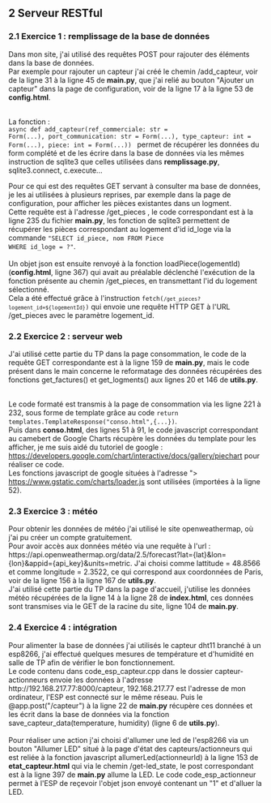 <h2><b>2 Serveur RESTful</b></h2>
<h3>2.1 Exercice 1 : remplissage de la base de données</h3>
Dans mon site, j'ai utilisé des requêtes POST pour rajouter des éléments dans la base de données.<br>
Par exemple pour rajouter un capteur j'ai créé le chemin /add_capteur, voir de la ligne 31 à la ligne 45 de <b>main.py</b>,
que j'ai relié au bouton "Ajouter un capteur" dans la page de configuration, voir de la ligne 17 à la ligne 53 de <b>config.html</b>.<br><br>

La fonction :<br> <code>async def add_capteur(ref_commerciale: str = Form(...), port_communication: str = Form(...), type_capteur: int = Form(...), piece: int = Form(...))
</code> permet de récupérer les données du form complété et de les écrire dans la base de données via les mêmes instruction de sqlite3 que celles utilisées dans <b>remplissage.py</b>,
sqlite3.connect, c.execute...

Pour ce qui est des requêtes GET servant à consulter ma base de données, je les ai utilisées à plusieurs reprises,
par exemple dans la page de configuration, pour afficher les pièces existantes dans un logment.<br> Cette requête est à l'adresse /get_pieces
, le code correspondant est à la ligne 235 du fichier <b>main.py</b>, les fonction de sqlite3 permettent de récupérer les pièces correspondant au logement d'id id_loge via la commande
<code>"SELECT id_piece, nom FROM Piece WHERE id_loge = ?"</code>.<br><br>
Un objet json est ensuite renvoyé à la fonction loadPiece(logementId) (<b>config.html</b>, ligne 367) qui avait au préalable déclenché l'exécution de la fonction présente au chemin /get_pieces,
en transmettant l'id du logement sélectionné.<br>
Cela a été effectué grâce à l'instruction <code>fetch(`/get_pieces?logement_id=${logementId}`)</code> qui envoie une requête HTTP GET à l'URL /get_pieces avec le paramètre logement_id.

<h3>2.2 Exercice 2 : serveur web</h3>
J'ai utilisé cette partie du TP dans la page consommation, le code de la requête GET correspondante est à la ligne 159 de <b>main.py</b>, 
mais le code présent dans le main concerne le reformatage des données récupérées des fonctions get_factures() et get_logments() aux lignes 20 et 146 de <b>utils.py</b>.<br><br>

Le code formaté est transmis à la page de consommation via les ligne 221 à 232, sous forme de template grâce au code <code>return templates.TemplateResponse("conso.html",{...})</code>.<br>
Puis dans <b>conso.html</b>, des lignes 51 à 91, le code javascript correspondant au camebert de Google Charts récupère les données du template pour les afficher, je me suis aidé du tutoriel de google :
https://developers.google.com/chart/interactive/docs/gallery/piechart pour réaliser ce code.<br> Les fonctions javascript de google situées à l'adresse "></script>
        https://www.gstatic.com/charts/loader.js sont utilisées (importées à la ligne 52).

<h3>2.3 Exercice 3 : météo</h3>
Pour obtenir les données de météo j'ai utilisé le site openweathermap, où j'ai pu créer un compte gratuitement.<br>
Pour avoir accès aux données météo via une requête à l'url : https://api.openweathermap.org/data/2.5/forecast?lat={lat}&lon={lon}&appid={api_key}&units=metric.
J'ai choisi comme lattitude = 48.8566 et comme longitude = 2.3522, ce qui correspond aux coordonnées de Paris, voir de la ligne 156 à la ligne 167 de <b>utils.py</b>.<br>
J'ai utilisé cette partie du TP dans la page d'accueil, j'utilise les données météo récupérées de la ligne 14 à la ligne 28 de <b>index.html</b>, ces données sont transmises via le GET de la racine du site, ligne 104 de <b>main.py</b>.
<h3>2.4 Exercice 4 : intégration</h3>
Pour alimenter la base de données j'ai utilisés le capteur dht11 branché à un esp8266, j'ai effectué quelques mesures de température et d'humidité en salle de TP afin de vérifier le bon fonctionnement.<br>
Le code contenu dans code_esp_capteur.cpp dans le dossier capteur-actionneurs envoie les données à l'adresse http://192.168.217.77:8000/capteur, 192.168.217.77 est l'adresse de mon ordinateur, l'ESP est connecté sur le même réseau. Puis le @app.post("/capteur") à la ligne 22 de <b>main.py</b> récupère ces données et les écrit dans la base de données via la fonction save_capteur_data(temperature, humidity) (ligne 6 de <b>utils.py</b>).<br><br>
Pour réaliser une action j'ai choisi d'allumer une led de l'esp8266 via un bouton "Allumer LED" situé à la page d'état des capteurs/actionneurs qui est reliée à la fonction javascript allumerLed(actionneurId) à la ligne 153 de <b>etat_capteur.html</b> qui via le chemin /get-led_state, le post correspondant est à la ligne 397 de <b>main.py</b> allume la LED. Le code code_esp_actionneur permet à l'ESP de reçevoir l'objet json envoyé contenant un "1" et d'alluer la LED.


